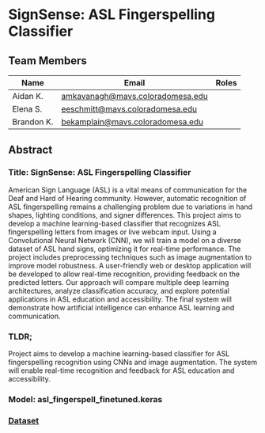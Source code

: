 # SignSense: ASL Fingerspelling Classifier

## Team Members

 | Name | Email | Roles |
 |------|-------|--------------|
 |Aidan K.|amkavanagh@mavs.coloradomesa.edu||
 |Elena S.|eeschmitt@mavs.coloradomesa.edu||
 |Brandon K. |bekamplain@mavs.coloradomesa.edu ||

## Abstract
### Title: SignSense: ASL Fingerspelling Classifier
American Sign Language (ASL) is a vital means of communication for the Deaf and Hard of Hearing community. However, automatic recognition of ASL fingerspelling remains a challenging problem due to variations in hand shapes, lighting conditions, and signer differences. This project aims to develop a machine learning-based classifier that recognizes ASL fingerspelling letters from images or live webcam input. Using a Convolutional Neural Network (CNN), we will train a model on a diverse dataset of ASL hand signs, optimizing it for real-time performance. The project includes preprocessing techniques such as image augmentation to improve model robustness. A user-friendly web or desktop application will be developed to allow real-time recognition, providing feedback on the predicted letters. Our approach will compare multiple deep learning architectures, analyze classification accuracy, and explore potential applications in ASL education and accessibility. The final system will demonstrate how artificial intelligence can enhance ASL learning and communication.

### TLDR;

Project aims to develop a machine learning-based classifier for ASL fingerspelling recognition using CNNs and image augmentation. The system will enable real-time recognition and feedback for ASL education and accessibility.

### Model: asl_fingerspell_finetuned.keras
### [Dataset](https://www.kaggle.com/datasets/lexset/synthetic-asl-alphabet)
